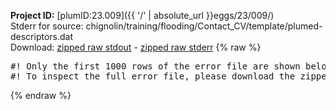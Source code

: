 **Project ID:** [plumID:23.009]({{ '/' | absolute_url }}eggs/23/009/)  
Stderr for source:  chignolin/training/flooding/Contact_CV/template/plumed-descriptors.dat   
Download: [zipped raw stdout](plumed-descriptors.dat.plumed_master.stdout.txt.zip) - [zipped raw stderr](plumed-descriptors.dat.plumed_master.stderr.txt.zip) 
{% raw %}
<pre>
#! Only the first 1000 rows of the error file are shown below
#! To inspect the full error file, please download the zipped raw stderr file above
</pre>
{% endraw %}
